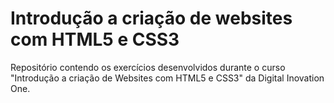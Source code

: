 # Introdução a criação de websites com HTML5 e CSS3

Repositório contendo os exercícios desenvolvidos durante o curso "Introdução a criação de Websites com HTML5 e CSS3" da Digital Inovation One.

